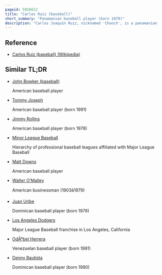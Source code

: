 ```yaml
---
pageid: 5026612
title: "Carlos Ruiz (baseball)"
short_summary: "Panamanian baseball player (born 1979)"
description: "Carlos Joaquín Ruiz, nicknamed 'Chooch', is a panamanian former professional Baseball Catcher. He played in Major League Baseball for the Philadelphia Phillies, Los Angeles Dodgers, and Seattle Mariners. Ruiz stands 5 ft 10 in tall, and weighs 215 pounds . He bats and throws right-handed."
---
```


## Reference

- [Carlos Ruiz (baseball) (Wikipedia)](https://en.wikipedia.org/?curid=5026612)

## Similar TL;DR

- [John Bowker (baseball)](/tldr/en/john-bowker-baseball)

  American baseball player

- [Tommy Joseph](/tldr/en/tommy-joseph)

  American baseball player (born 1991)

- [Jimmy Rollins](/tldr/en/jimmy-rollins)

  American baseball player (born 1978)

- [Minor League Baseball](/tldr/en/minor-league-baseball)

  Hierarchy of professional baseball leagues affiliated with Major League Baseball

- [Matt Downs](/tldr/en/matt-downs)

  American baseball player

- [Walter O'Malley](/tldr/en/walter-omalley)

  American businessman (1903â1979)

- [Juan Uribe](/tldr/en/juan-uribe)

  Dominican baseball player (born 1979)

- [Los Angeles Dodgers](/tldr/en/los-angeles-dodgers)

  Major League Baseball franchise in Los Angeles, California

- [OdÃºbel Herrera](/tldr/en/odubel-herrera)

  Venezuelan baseball player (born 1991)

- [Denny Bautista](/tldr/en/denny-bautista)

  Dominican baseball player (born 1980)
